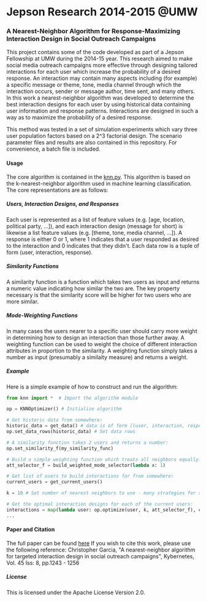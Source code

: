 Jepson Research 2014-2015 @UMW
===============
### A Nearest-Neighbor Algorithm for Response-Maximizing Interaction Design in Social Outreach Campaigns

This project contains some of the code developed as part of a Jepson Fellowship at UMW during the 2014-15 year.
This research aimed to make social media outreach campaigns more effective through designing tailored interactions
for each user which increase the probability of a desired response. An interaction may contain many aspects
including (for example) a specific message or theme, tone, media channel through which the interaction occurs,
sender or message author, time sent, and many others. In this work a nearest-neighbor algorithm was developed
to determine the best interaction designs for each user by using historical data containing user information and 
response patterns. Interactions are designed in such a way as to maximize the probability of a desired response.

This method was tested in a set of simulation experiments which vary three user population factors based on a 2^3 
factorial design. The scenario parameter files and results are also contained in this repository. For convenience,
a batch file is included. 

#### Usage

The core algorithm is contained in the [knn.py](https://github.com/chrisgarcia001/Jepson-2014-2015/blob/master/knn.py).
This algorithm is based on the k-nearest-neighbor algorithm used in machine learning classification.
The core representations are as follows:

##### Users, Interaction Designs, and Responses 
Each user is represented as a list of feature values (e.g. [age, location, political party, ...]), and each 
interaction design (message for short) is likewise a list feature values (e.g. [theme, tone, media channel, ...]).
A response is either 0 or 1, where 1 indicates that a user responded as desired to the interaction and 0 indicates
that they didn't. Each data row is a tuple of form (user, interaction, response).

##### Similarity Functions
A similarity function is a function which takes two users as input and returns a numeric value indicating how
similar the two are. The key property necessary is that the similarity score will be higher for two users
who are more similar.

##### Mode-Weighting Functions
In many cases the users nearer to a specific user should carry more weight in determining how to design
an interaction than those further away. A weighting function can be used to weight the choice of 
different interaction attributes in proportion to the similarity. A weighting function simply takes a
number as input (presumably a similaity measure) and returns a weight.

##### Example
Here is a simple example of how to construct and run the algorithm:

```python
from knn import *  # Import the algorithm module

op = KNNOptimizer() # Initialize algorithm

# Get historic data from somewhere:
historic_data = get_data() # data is of form [(user, interaction, response), ....]
op.set_data_rows(historic_data) # Set data rows

# A similarity function takes 2 users and returns a number:
op.set_similarity_f(my_similarity_func) 

# Build a simple weighting function which treats all neighbors equally:
att_selector_f = build_weighted_mode_selector(lambda x: 1)

# Get list of users to build interactions for from somewhere:
current_users = get_current_users()  

k = 10 # Set number of nearest neighbors to use - many strategies for setting this.

# Get the optimal interaction designs for each of the current users:
interactions = map(lambda user: op.optimize(user, k, att_selector_f), current_users)
...

```

#### Paper and Citation
The full paper can be found [here](http://www.emeraldinsight.com/doi/abs/10.1108/K-09-2015-0236)
If you wish to cite this work, please use the following reference:
Christopher Garcia, "A nearest-neighbor algorithm for targeted interaction design in social outreach campaigns", Kybernetes, Vol. 45 Iss: 8, pp.1243 - 1256

##### License
This is licensed under the Apache License Version 2.0.